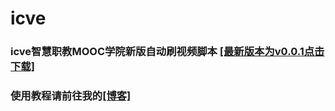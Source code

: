# icve
### icve智慧职教MOOC学院新版自动刷视频脚本 [[最新版本为v0.0.1点击下载]](https://www.aliyundrive.com/s/nDLUnSwzrgS)
### 使用教程请前往我的[[博客]](https://geeklanyu.com)
